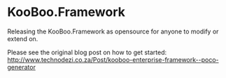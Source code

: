 # KooBoo.Framework
Releasing the KooBoo.Framework as opensource for anyone to modify or extend on.

Please see the original blog post on how to get started: http://www.technodezi.co.za/Post/kooboo-enterprise-framework--poco-generator
